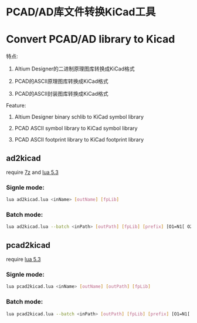# PCAD/AD库文件转换KiCad工具
# Convert PCAD/AD library to Kicad
特点:

1. Altium Designer的二进制原理图库转换成KiCad格式

2. PCAD的ASCII原理图库转换成KiCad格式

3. PCAD的ASCII封装图库转换成KiCad格式

Feature:

1. Altium Designer binary schlib to KiCad symbol library

2. PCAD ASCII symbol library to KiCad symbol library

3. PCAD ASCII footprint library to KiCad footprint library


## ad2kicad
require [7z](https://www.7-zip.org/download.html) and [lua 5.3](https://sourceforge.net/projects/luabinaries/files/5.3.4/)
### Signle mode:
```sh
lua ad2kicad.lua <inName> [outName] [fpLib]
```
### Batch mode:
```sh
lua ad2kicad.lua --batch <inPath> [outPath] [fpLib] [prefix] [O1=N1[ O2=N2...]]
```



## pcad2kicad
require [lua 5.3](https://sourceforge.net/projects/luabinaries/files/5.3.4/)
### Signle mode:
```sh
lua pcad2kicad.lua <inName> [outName] [outPath] [fpLib]
```
### Batch mode:
```sh
lua pcad2kicad.lua --batch <inPath> [outPath] [fpLib] [prefix] [O1=N1[ O2=N2...]]
```
